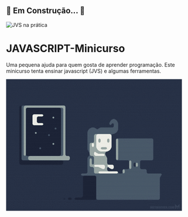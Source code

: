 ## 🚧 **Em Construção...** 🚧



![JVS na prática](https://bairesdev.mo.cloudinary.net/blog/2023/08/What-Is-JavaScript-Used-For.jpg?tx=w_1024,q_auto)

# JAVASCRIPT-Minicurso
Uma pequena ajuda para quem gosta de aprender programação. Este minicurso tenta ensinar  javascript (JVS) e algumas ferramentas.

<img src="/img/giphy.gif">
